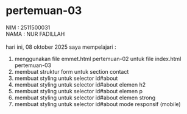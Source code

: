# pertemuan-03
NIM : 2511500031<br> 
NAMA : NUR FADILLAH<br><br>
hari ini, 08 oktober 2025 saya mempelajari :
<ol>
<li>menggunakan file emmet.html pertemuan-02 untuk file index.html pertemuan-03</li>
<li>membuat struktur form untuk section contact</li>
<li>membuat styling untuk selector id#about</li>
<li>membuat styling untuk selector id#about elemen h2</li>
<li>membuat styling untuk selector id#about elemen p</li>
<li>membuat styling untuk selector id#about elemen strong</li>
<li>membuat styling untuk selector id#about mode responsif (mobile)</li>
</ol>
